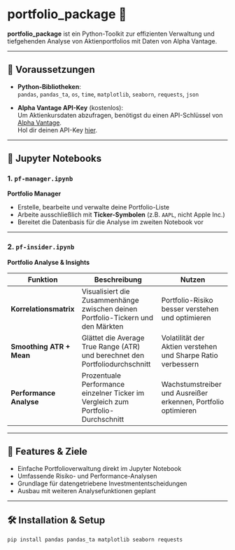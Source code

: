 # portfolio_package 🚀

**portfolio_package** ist ein Python-Toolkit zur effizienten Verwaltung und tiefgehenden Analyse von Aktienportfolios mit Daten von Alpha Vantage.

---

## 🔧 Voraussetzungen

- **Python-Bibliotheken**:  
  `pandas`, `pandas_ta`, `os`, `time`, `matplotlib`, `seaborn`, `requests`, `json`

- **Alpha Vantage API-Key** (kostenlos):  
  Um Aktienkursdaten abzufragen, benötigst du einen API-Schlüssel von [Alpha Vantage](https://www.alphavantage.co/).  
  Hol dir deinen API-Key [hier](https://www.alphavantage.co/).

---

## 📒 Jupyter Notebooks

### 1. `pf-manager.ipynb`  
**Portfolio Manager**  
- Erstelle, bearbeite und verwalte deine Portfolio-Liste  
- Arbeite ausschließlich mit **Ticker-Symbolen** (z.B. `AAPL`, nicht Apple Inc.)  
- Bereitet die Datenbasis für die Analyse im zweiten Notebook vor  

---

### 2. `pf-insider.ipynb`  
**Portfolio Analyse & Insights**

| Funktion                | Beschreibung                                                                                  | Nutzen                                                                                  |
|------------------------|----------------------------------------------------------------------------------------------|----------------------------------------------------------------------------------------|
| **Korrelationsmatrix**  | Visualisiert die Zusammenhänge zwischen deinen Portfolio-Tickern und den Märkten             | Portfolio-Risiko besser verstehen und optimieren                                       |
| **Smoothing ATR + Mean**| Glättet die Average True Range (ATR) und berechnet den Portfoliodurchschnitt                 | Volatilität der Aktien verstehen und Sharpe Ratio verbessern                           |
| **Performance Analyse** | Prozentuale Performance einzelner Ticker im Vergleich zum Portfolio-Durchschnitt             | Wachstumstreiber und Ausreißer erkennen, Portfolio optimieren                          |

---

## 🚀 Features & Ziele

- Einfache Portfolioverwaltung direkt im Jupyter Notebook  
- Umfassende Risiko- und Performance-Analysen  
- Grundlage für datengetriebene Investmententscheidungen  
- Ausbau mit weiteren Analysefunktionen geplant  

---

## 🛠 Installation & Setup

```bash
pip install pandas pandas_ta matplotlib seaborn requests
